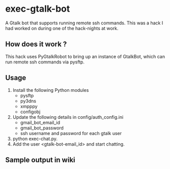 exec-gtalk-bot
==============

A Gtalk bot that supports running remote ssh commands.
This was a hack I had worked on during one of the hack-nights at work.

## How does it work ?
This hack uses PyGtalkRobot to bring up an instance of GtalkBot, which can run remote ssh commands via pysftp.

## Usage
1. Install the following Python modules
   * pysftp
   * py3dns
   * xmpppy
   * configobj 
2. Update the following details in config/auth_config.ini
   * gmail_bot_email_id
   * gmail_bot_password
   * ssh username and password for each gtalk user
3. python exec-chat.py.
4. Add the user <gtalk-bot-email_id> and start chatting. 

## Sample output in wiki
